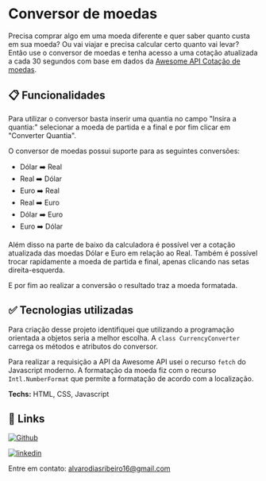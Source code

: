 
# Conversor de moedas

Precisa comprar algo em uma moeda diferente e quer saber quanto custa em sua moeda? Ou vai viajar e precisa calcular certo quanto vai levar? Então use o conversor de moedas e tenha acesso a uma cotação atualizada a cada 30 segundos com base em dados da [Awesome API Cotação de moedas](https://docs.awesomeapi.com.br/api-de-moedas).

## 📋 Funcionalidades

Para utilizar o conversor basta inserir uma quantia no campo "Insira a quantia:" selecionar a moeda de partida e a final e por fim clicar em "Converter Quantia".

O conversor de moedas possui suporte para as seguintes conversões:
 - Dólar ➡️ Real
 - Real ➡️ Dólar
 - Euro ➡️ Real
 - Real ➡️ Euro
 - Dólar ➡️ Euro
 - Euro ➡️ Dólar

Além disso na parte de baixo da calculadora é possível ver a cotação atualizada das moedas Dólar
 e Euro em relação ao Real. Também é possível trocar rapidamente a moeda de partida e final, apenas clicando nas setas direita-esquerda.

E por fim ao realizar a conversão o resultado traz a moeda formatada.
## ✅ Tecnologias utilizadas

Para criação desse projeto identifiquei que utilizando a programação orientada a objetos seria a melhor escolha. A `class CurrencyConverter` carrega os métodos e atributos do conversor.

Para realizar a requisição a API da Awesome API usei o recurso `fetch` do Javascript moderno. A formatação da moeda fiz com o recurso `Intl.NumberFormat` que permite a formatação de acordo com a localização.

**Techs:** HTML, CSS, Javascript

## 🔗 Links
[![Github](https://img.shields.io/badge/my_portfolio-000?style=for-the-badge&logo=ko-fi&logoColor=white)](https://github.com/AlvaroEmanuel20/)

[![linkedin](https://img.shields.io/badge/linkedin-0A66C2?style=for-the-badge&logo=linkedin&logoColor=white)](https://www.linkedin.com/alvaroemanuel20)

Entre em contato: alvarodiasribeiro16@gmail.com

